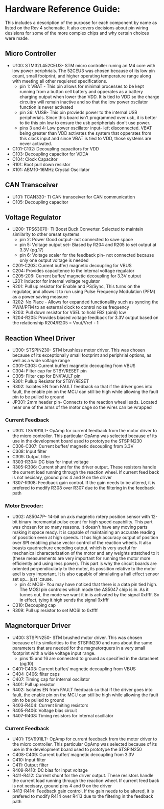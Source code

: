 # Hardware Reference Guide:
This includes a description of the purpose for each component by name as listed on the Rev 4 schematic. It also covers decisions about pin wiring desisions for some of the more complex chips and why certain choices were made.

## Micro Controller
* U100: STM32L452CEU3- STM micro controller runing an M4 core with low power periphrials. The 52CEU3 was chosen because of its low pin count, small footprint, and higher operating temperature range along with meeting all other requiered specifications.
  * pin 1: VBAT - This pin allows for minimal processes to be kept running from a button cell battery and opperates as a battery charging output when lower than VDD. It is tied to VDD so the charge circuitry will remain inactive and so that the low power oscilator function is never activated
  * pin 36: VUSB- This pin provieds power to the internal USB peripherials. Since this board isn't programmed over usb, it is better to tie this pin low to ensure the usb peripherials don't use power. 
  * pins 3 and 4: Low power oscillator input- left disconnected. VBAT being greater than VDD activates the system that opperates from this clock input and since VBAT is tied to VDD, those systems are never activated.
* C101-C102: Decoupling capacitors for VDD
* C103: Decoupling capacitor for VDDA
* C104: Clock Capacitor
* R101: Boot pull down resistor
* X101: ABM10-16MHz Crystal Oscillator

## CAN Transceiver 
* U101: TCAN330- Ti CAN transceiver for CAN communication
* C105: Decoupling capacitor

## Voltage Regulator
* U200: TPS63070- Ti Boost Buck Converter. Selected to maintain similarity to other oresat systems
  * pin 2: Power Good output- not connected to save space
  * pin 5: Voltage output set- Biased by R204 and R205 to set output at 3.3V (pg.17)
  * pin 6: Voltage scaler for the feedback pin- not connected because only one output voltage is needed
* C201-C203: Current buffer/ magnetic decoupling for VBUS
* C204: Provides capacitence to the internal voltage regulator
* C205-206: Current buffer/ magnetic decoupling for 3.3V output
* L201: Inductor for internal voltage regulator
* R201: Pull up resistor for Enable and PS/Sync, This turns on the regulator, and allows it to run using Pulse Frequency Modulation (PFM) as a power saving measure
* R202: No Place - Allows for expanded functionallity such as syncing the PWM/PFM to an external clock to control noise frequency
* R203: Pull down resistor for VSEL to hold FB2 (pin6) low
* R204-R205: Provides biased voltage feedback for 3.3V output based on the relationship R204/R205 = Vout/Vref - 1

## Reaction Wheel Driver
* U300: STSPIN230- STM brushless motor driver. This was chosen because of its exceptionally small footprint and periphrial options, as well as a wide voltage range
* C301-C303: Current buffer/ magnetic decoupling from VBUS
* C304: Filter cap for STBY/RESET pin
* C305: Filter cap for EN/FAULT pin
* R301: Pullup Resistor for STBY/RESET
* R302: Isolates EN from FAULT feedback so that if the driver goes into fault, the enable pin on the MCU can still be high while allowing the fault pin to be pulled to ground
* JP301: 2mm header pin- Connects to the reaction wheel leads. Located near one of the arms of the motor cage so the wires can be wrapped

### Current Feedback
* U301: TSV991ILT- OpAmp for current feedback from the motor driver to the micro controller. This particular OpAmp was selected because of its use in the development board used to prototype the STSPIN230
* C306-C307: Current buffer/ magnetic decoupling from 3.3V
* C308: Input filter
* C309: Output filter
* R303-R304: DC bias for input voltage
* R305-R306: Current shunt for the driver output. These resistors handle the current load running through the reaction wheel. If current feed back is not necisary, ground pins 4 and 9 on the driver
* R307-R308: Feedback gain control. If the gain needs to be altered, it is prefered to modify R308 over R307 due to the filtering in the feedback path

### Motor Encoder:
* U302: AS5047P- 14-bit on axis magnetic rotery position sensor with 12-bit binary incremantal pulse count for high speed capability. This part was chosen for so many reasons. It doesn't have any moving parts making it space ready. It is capable of maintaining an accurate reading of possition even at high speeds. It has high accuracy output of position over SPI enabling phase vector control of the reaction wheels. It also boasts quadrachure encoding output, which is very useful for mechanical characterization of the motor and any weights attatched to it (these measurements are very important for running the motor more efficiently and using less power). This part is why the circuit boards are oriented perpendicularly to the moter, its possition relative to the motor axel is very important. It is also capable of simulating a hall effect sensor set up... just 'cause.
  * pin 4: MOSI- You may have noticed that there is a data pin tied high. The MOSI pin controles which mode the AS5047 chip is in. As it turnes out, the mode we want it in is activated by the signal 0xffff. So in effect, tying it high sends the signal 0xffff
* C310: Decouping cap
* R309: Pull up resistor to set MOSI to 0xffff

## Magnetorquer Driver
* U400: STSPIN250- STM brushed motor driver. This was chosen because of its similarities to the STSPIN230 and runs about the same parameters that are needed for the magnetorquers in a very small footprint with a wide voltage input range.
  * pins 15 and 16 are connected to ground as specified in the datasheet (pg.10)
* C401-C403: Current buffer/ magnetic decoupling from VBUS
* C404-C406: filter caps
* C407: Timing cap for internal oscilator
* R401: Pull up resistor
* R402: Isolates EN from FAULT feedback so that if the driver goes into fault, the enable pin on the MCU can still be high while allowing the fault pin to be pulled to ground
* R403-R404: Current limiting resistors
* R405-R406: Voltage bias circuit
* R407-R408: Timing resistors for internal oscillator

### Current Feedback
* U401: TSV991ILT- OpAmp for current feedback from the motor driver to the micro controller. This particular OpAmp was selected because of its use in the development board used to prototype the STSPIN250
* C408-C409: Current buffer/ magnetic decoupling from 3.3V
* C410: Input filter
* C411: Output filter
* R409-R410: DC bias for input voltage
* R411-R412: Current shunt for the driver output. These resistors handle the current load running through the reaction wheel. If current feed back is not necisary, ground pins 4 and 9 on the driver
* R413-R414: Feedback gain control. If the gain needs to be altered, it is prefered to modify R414 over R413 due to the filtering in the feedback path

